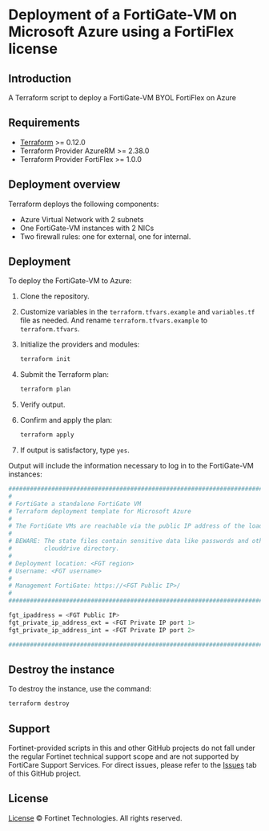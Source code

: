 # Deployment of a FortiGate-VM on Microsoft Azure using a FortiFlex license

## Introduction

A Terraform script to deploy a FortiGate-VM BYOL FortiFlex on Azure

## Requirements

* [Terraform](https://learn.hashicorp.com/terraform/getting-started/install.html) >= 0.12.0
* Terraform Provider AzureRM >= 2.38.0
* Terraform Provider FortiFlex >= 1.0.0

## Deployment overview

Terraform deploys the following components:

* Azure Virtual Network with 2 subnets
* One FortiGate-VM instances with 2 NICs
* Two firewall rules: one for external, one for internal.

## Deployment

To deploy the FortiGate-VM to Azure:

1. Clone the repository.
2. Customize variables in the `terraform.tfvars.example` and `variables.tf` file as needed.  And rename `terraform.tfvars.example` to `terraform.tfvars`.
3. Initialize the providers and modules:

   ```sh
   terraform init
    ```

4. Submit the Terraform plan:

   ```sh
   terraform plan
   ```

5. Verify output.
6. Confirm and apply the plan:

   ```sh
   terraform apply
   ```

7. If output is satisfactory, type `yes`.

Output will include the information necessary to log in to the FortiGate-VM instances:

```sh
##############################################################################################################
#
# FortiGate a standalone FortiGate VM
# Terraform deployment template for Microsoft Azure
#
# The FortiGate VMs are reachable via the public IP address of the load balancer.
#
# BEWARE: The state files contain sensitive data like passwords and others. After the demo clean up your
#         clouddrive directory.
#
# Deployment location: <FGT region>
# Username: <FGT username>
#
# Management FortiGate: https://<FGT Public IP>/
#
##############################################################################################################

fgt_ipaddress = <FGT Public IP>
fgt_private_ip_address_ext = <FGT Private IP port 1>
fgt_private_ip_address_int = <FGT Private IP port 2>

##############################################################################################################
```

## Destroy the instance

To destroy the instance, use the command:

```sh
terraform destroy
```

## Support

Fortinet-provided scripts in this and other GitHub projects do not fall under the regular Fortinet technical support scope and are not supported by FortiCare Support Services.
For direct issues, please refer to the [Issues](https://github.com/40net-cloud/fortiflex/issues) tab of this GitHub project.

## License

[License](https://github.com/fortinet/fortigate-terraform-deploy/blob/master/LICENSE) © Fortinet Technologies. All rights reserved.
